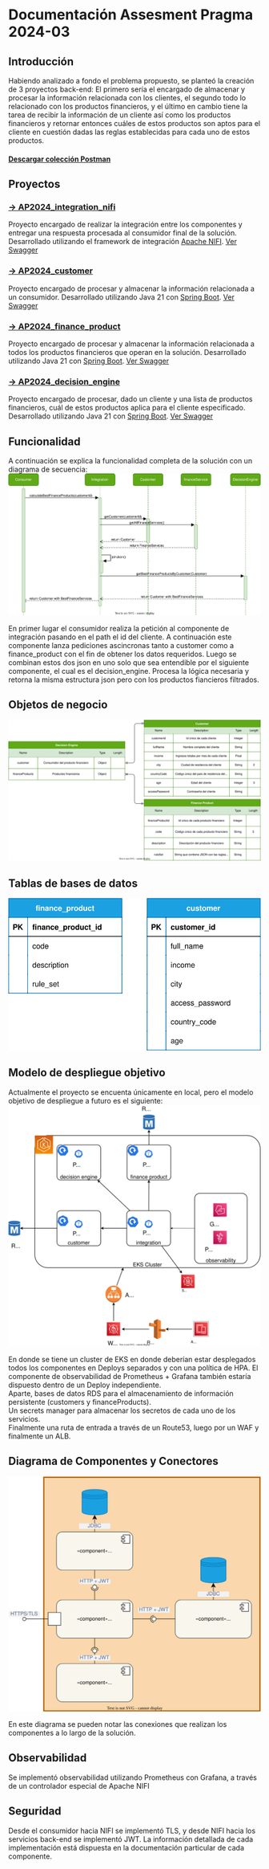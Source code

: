 # Documentación Assesment Pragma 2024-03

## Introducción

Habiendo analizado a fondo el problema propuesto, se planteó la creación de 3 proyectos back-end: El primero sería el encargado de almacenar y procesar la información relacionada con los clientes, el segundo todo lo relacionado con los productos financieros, y el último en cambio tiene la tarea de recibir la información de un cliente así como los productos financieros y retornar entonces cuáles de estos productos son aptos para el cliente en cuestión dadas las reglas establecidas para cada uno de estos productos.

#### <a href="collections/FinanceService_collection.json" download>Descargar colección Postman</a>

## Proyectos

### [→ AP2024_integration_nifi](https://github.com/fcordonezo/AP202403_integration_nifi)

Proyecto encargado de realizar la integración entre los componentes y entregar una respuesta procesada al consumidor final de la solución.
Desarrollado utilizando el framework de integración [Apache NIFI](https://nifi.apache.org/).
[Ver Swagger](https://fcordonezo.github.io/AP202403_integration_nifi/)

### [→ AP2024_customer](https://github.com/fcordonezo/AP202403_customer)

Proyecto encargado de procesar y almacenar la información relacionada a un consumidor.
Desarrollado utilizando Java 21 con [Spring Boot](https://spring.io/projects/spring-boot).
[Ver Swagger](https://fcordonezo.github.io/AP202403_customer/)

### [→ AP2024_finance_product](https://github.com/fcordonezo/AP202403_finance_product)

Proyecto encargado de procesar y almacenar la información relacionada a todos los productos financieros que operan en la solución.
Desarrollado utilizando Java 21 con [Spring Boot](https://spring.io/projects/spring-boot).
[Ver Swagger](https://fcordonezo.github.io/AP202403_finance_product/)

### [→ AP2024_decision_engine](https://github.com/fcordonezo/AP202403_decision_engine)

Proyecto encargado de procesar, dado un cliente y una lista de productos financieros, cuál de estos productos aplica para el cliente especificado.
Desarrollado utilizando Java 21 con [Spring Boot](https://spring.io/projects/spring-boot).
[Ver Swagger](https://fcordonezo.github.io/AP202403_decision_engine/)

## Funcionalidad

A continuación se explica la funcionalidad completa de la solución con un diagrama de secuencia:
![Diagrama de secuencia](./diagrams/secuence.svg)

En primer lugar el consumidor realiza la petición al componente de integración pasando en el path el id del cliente. A continuación este componente lanza pediciones ascincronas tanto a customer como a finance_product con el fin de obtener los datos requeridos. Luego se combinan estos dos json en uno solo que sea entendible por el siguiente componente, el cual es el decision_engine. Procesa la lógica necesaria y retorna la misma estructura json pero con los productos fiancieros filtrados.

## Objetos de negocio
![Modelo canónico](./diagrams/canonical.svg)

## Tablas de bases de datos
![Tablas bases de datos](./diagrams/database_tables.svg)

## Modelo de despliegue objetivo

Actualmente el proyecto se encuenta únicamente en local, pero el modelo objetivo de despliegue a futuro es el siguiente:
![Modelo objetivo](./diagrams/target.svg)

En donde se tiene un cluster de EKS en donde deberían estar desplegados todos los componentes en Deploys separados y con una política de HPA. El componente de observabilidad de Prometheus + Grafana también estaría dispuesto dentro de un Deploy independiente.  
Aparte, bases de datos RDS para el almacenamiento de información persistente (customers y financeProducts).  
Un secrets manager para almacenar los secretos de cada uno de los servicios.  
Finalmente una ruta de entrada a través de un Route53, luego por un WAF y finalmente un ALB.

## Diagrama de Componentes y Conectores
![Diagrama componentes y conectores](./diagrams/components_connectors.svg)

En este diagrama se pueden notar las conexiones que realizan los componentes a lo largo de la solución.

## Observabilidad

Se implementó observabilidad utilizando Prometheus con Grafana, a través de un controlador especial de Apache NIFI

## Seguridad

Desde el consumidor hacia NIFI se implementó TLS, y desde NIFI hacia los servicios back-end se implementó JWT. La información detallada de cada implementación está dispuesta en la documentación particular de cada componente.